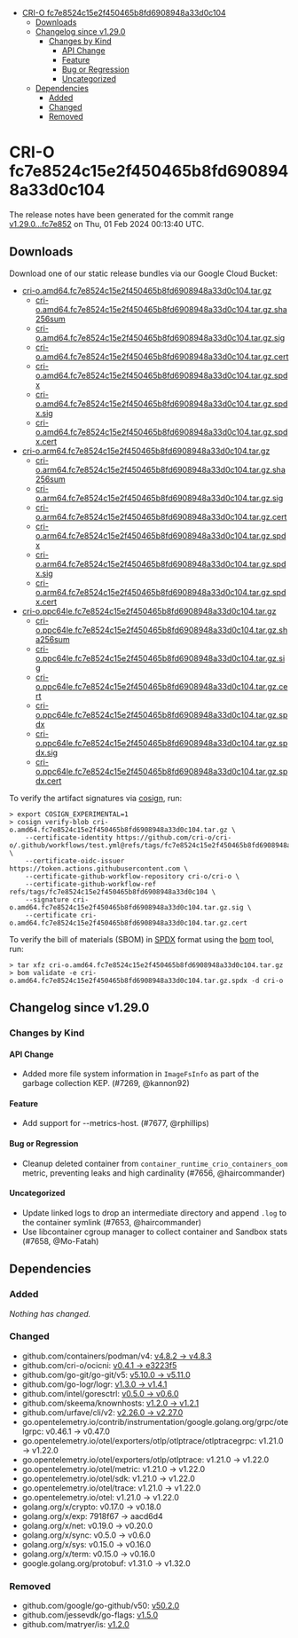 - [CRI-O fc7e8524c15e2f450465b8fd6908948a33d0c104](#cri-o-fc7e8524c15e2f450465b8fd6908948a33d0c104)
  - [Downloads](#downloads)
  - [Changelog since v1.29.0](#changelog-since-v1290)
    - [Changes by Kind](#changes-by-kind)
      - [API Change](#api-change)
      - [Feature](#feature)
      - [Bug or Regression](#bug-or-regression)
      - [Uncategorized](#uncategorized)
  - [Dependencies](#dependencies)
    - [Added](#added)
    - [Changed](#changed)
    - [Removed](#removed)

# CRI-O fc7e8524c15e2f450465b8fd6908948a33d0c104

The release notes have been generated for the commit range
[v1.29.0...fc7e852](https://github.com/cri-o/cri-o/compare/v1.29.0...fc7e8524c15e2f450465b8fd6908948a33d0c104) on Thu, 01 Feb 2024 00:13:40 UTC.

## Downloads

Download one of our static release bundles via our Google Cloud Bucket:

- [cri-o.amd64.fc7e8524c15e2f450465b8fd6908948a33d0c104.tar.gz](https://storage.googleapis.com/cri-o/artifacts/cri-o.amd64.fc7e8524c15e2f450465b8fd6908948a33d0c104.tar.gz)
  - [cri-o.amd64.fc7e8524c15e2f450465b8fd6908948a33d0c104.tar.gz.sha256sum](https://storage.googleapis.com/cri-o/artifacts/cri-o.amd64.fc7e8524c15e2f450465b8fd6908948a33d0c104.tar.gz.sha256sum)
  - [cri-o.amd64.fc7e8524c15e2f450465b8fd6908948a33d0c104.tar.gz.sig](https://storage.googleapis.com/cri-o/artifacts/cri-o.amd64.fc7e8524c15e2f450465b8fd6908948a33d0c104.tar.gz.sig)
  - [cri-o.amd64.fc7e8524c15e2f450465b8fd6908948a33d0c104.tar.gz.cert](https://storage.googleapis.com/cri-o/artifacts/cri-o.amd64.fc7e8524c15e2f450465b8fd6908948a33d0c104.tar.gz.cert)
  - [cri-o.amd64.fc7e8524c15e2f450465b8fd6908948a33d0c104.tar.gz.spdx](https://storage.googleapis.com/cri-o/artifacts/cri-o.amd64.fc7e8524c15e2f450465b8fd6908948a33d0c104.tar.gz.spdx)
  - [cri-o.amd64.fc7e8524c15e2f450465b8fd6908948a33d0c104.tar.gz.spdx.sig](https://storage.googleapis.com/cri-o/artifacts/cri-o.amd64.fc7e8524c15e2f450465b8fd6908948a33d0c104.tar.gz.spdx.sig)
  - [cri-o.amd64.fc7e8524c15e2f450465b8fd6908948a33d0c104.tar.gz.spdx.cert](https://storage.googleapis.com/cri-o/artifacts/cri-o.amd64.fc7e8524c15e2f450465b8fd6908948a33d0c104.tar.gz.spdx.cert)
- [cri-o.arm64.fc7e8524c15e2f450465b8fd6908948a33d0c104.tar.gz](https://storage.googleapis.com/cri-o/artifacts/cri-o.arm64.fc7e8524c15e2f450465b8fd6908948a33d0c104.tar.gz)
  - [cri-o.arm64.fc7e8524c15e2f450465b8fd6908948a33d0c104.tar.gz.sha256sum](https://storage.googleapis.com/cri-o/artifacts/cri-o.arm64.fc7e8524c15e2f450465b8fd6908948a33d0c104.tar.gz.sha256sum)
  - [cri-o.arm64.fc7e8524c15e2f450465b8fd6908948a33d0c104.tar.gz.sig](https://storage.googleapis.com/cri-o/artifacts/cri-o.arm64.fc7e8524c15e2f450465b8fd6908948a33d0c104.tar.gz.sig)
  - [cri-o.arm64.fc7e8524c15e2f450465b8fd6908948a33d0c104.tar.gz.cert](https://storage.googleapis.com/cri-o/artifacts/cri-o.arm64.fc7e8524c15e2f450465b8fd6908948a33d0c104.tar.gz.cert)
  - [cri-o.arm64.fc7e8524c15e2f450465b8fd6908948a33d0c104.tar.gz.spdx](https://storage.googleapis.com/cri-o/artifacts/cri-o.arm64.fc7e8524c15e2f450465b8fd6908948a33d0c104.tar.gz.spdx)
  - [cri-o.arm64.fc7e8524c15e2f450465b8fd6908948a33d0c104.tar.gz.spdx.sig](https://storage.googleapis.com/cri-o/artifacts/cri-o.arm64.fc7e8524c15e2f450465b8fd6908948a33d0c104.tar.gz.spdx.sig)
  - [cri-o.arm64.fc7e8524c15e2f450465b8fd6908948a33d0c104.tar.gz.spdx.cert](https://storage.googleapis.com/cri-o/artifacts/cri-o.arm64.fc7e8524c15e2f450465b8fd6908948a33d0c104.tar.gz.spdx.cert)
- [cri-o.ppc64le.fc7e8524c15e2f450465b8fd6908948a33d0c104.tar.gz](https://storage.googleapis.com/cri-o/artifacts/cri-o.ppc64le.fc7e8524c15e2f450465b8fd6908948a33d0c104.tar.gz)
  - [cri-o.ppc64le.fc7e8524c15e2f450465b8fd6908948a33d0c104.tar.gz.sha256sum](https://storage.googleapis.com/cri-o/artifacts/cri-o.ppc64le.fc7e8524c15e2f450465b8fd6908948a33d0c104.tar.gz.sha256sum)
  - [cri-o.ppc64le.fc7e8524c15e2f450465b8fd6908948a33d0c104.tar.gz.sig](https://storage.googleapis.com/cri-o/artifacts/cri-o.ppc64le.fc7e8524c15e2f450465b8fd6908948a33d0c104.tar.gz.sig)
  - [cri-o.ppc64le.fc7e8524c15e2f450465b8fd6908948a33d0c104.tar.gz.cert](https://storage.googleapis.com/cri-o/artifacts/cri-o.ppc64le.fc7e8524c15e2f450465b8fd6908948a33d0c104.tar.gz.cert)
  - [cri-o.ppc64le.fc7e8524c15e2f450465b8fd6908948a33d0c104.tar.gz.spdx](https://storage.googleapis.com/cri-o/artifacts/cri-o.ppc64le.fc7e8524c15e2f450465b8fd6908948a33d0c104.tar.gz.spdx)
  - [cri-o.ppc64le.fc7e8524c15e2f450465b8fd6908948a33d0c104.tar.gz.spdx.sig](https://storage.googleapis.com/cri-o/artifacts/cri-o.ppc64le.fc7e8524c15e2f450465b8fd6908948a33d0c104.tar.gz.spdx.sig)
  - [cri-o.ppc64le.fc7e8524c15e2f450465b8fd6908948a33d0c104.tar.gz.spdx.cert](https://storage.googleapis.com/cri-o/artifacts/cri-o.ppc64le.fc7e8524c15e2f450465b8fd6908948a33d0c104.tar.gz.spdx.cert)

To verify the artifact signatures via [cosign](https://github.com/sigstore/cosign), run:

```console
> export COSIGN_EXPERIMENTAL=1
> cosign verify-blob cri-o.amd64.fc7e8524c15e2f450465b8fd6908948a33d0c104.tar.gz \
    --certificate-identity https://github.com/cri-o/cri-o/.github/workflows/test.yml@refs/tags/fc7e8524c15e2f450465b8fd6908948a33d0c104 \
    --certificate-oidc-issuer https://token.actions.githubusercontent.com \
    --certificate-github-workflow-repository cri-o/cri-o \
    --certificate-github-workflow-ref refs/tags/fc7e8524c15e2f450465b8fd6908948a33d0c104 \
    --signature cri-o.amd64.fc7e8524c15e2f450465b8fd6908948a33d0c104.tar.gz.sig \
    --certificate cri-o.amd64.fc7e8524c15e2f450465b8fd6908948a33d0c104.tar.gz.cert
```

To verify the bill of materials (SBOM) in [SPDX](https://spdx.org) format using the [bom](https://sigs.k8s.io/bom) tool, run:

```console
> tar xfz cri-o.amd64.fc7e8524c15e2f450465b8fd6908948a33d0c104.tar.gz
> bom validate -e cri-o.amd64.fc7e8524c15e2f450465b8fd6908948a33d0c104.tar.gz.spdx -d cri-o
```

## Changelog since v1.29.0

### Changes by Kind

#### API Change
 - Added more file system information in `ImageFsInfo` as part of the garbage collection KEP. (#7269, @kannon92)

#### Feature
 - Add support for --metrics-host. (#7677, @rphillips)

#### Bug or Regression
 - Cleanup deleted container from `container_runtime_crio_containers_oom` metric, preventing leaks and high cardinality (#7656, @haircommander)

#### Uncategorized
 - Update linked logs to drop an intermediate directory and append `.log` to the container symlink (#7653, @haircommander)
 - Use libcontainer cgroup manager to collect container and Sandbox stats (#7658, @Mo-Fatah)

## Dependencies

### Added
_Nothing has changed._

### Changed
- github.com/containers/podman/v4: [v4.8.2 → v4.8.3](https://github.com/containers/podman/v4/compare/v4.8.2...v4.8.3)
- github.com/cri-o/ocicni: [v0.4.1 → e3223f5](https://github.com/cri-o/ocicni/compare/v0.4.1...e3223f5)
- github.com/go-git/go-git/v5: [v5.10.0 → v5.11.0](https://github.com/go-git/go-git/v5/compare/v5.10.0...v5.11.0)
- github.com/go-logr/logr: [v1.3.0 → v1.4.1](https://github.com/go-logr/logr/compare/v1.3.0...v1.4.1)
- github.com/intel/goresctrl: [v0.5.0 → v0.6.0](https://github.com/intel/goresctrl/compare/v0.5.0...v0.6.0)
- github.com/skeema/knownhosts: [v1.2.0 → v1.2.1](https://github.com/skeema/knownhosts/compare/v1.2.0...v1.2.1)
- github.com/urfave/cli/v2: [v2.26.0 → v2.27.0](https://github.com/urfave/cli/v2/compare/v2.26.0...v2.27.0)
- go.opentelemetry.io/contrib/instrumentation/google.golang.org/grpc/otelgrpc: v0.46.1 → v0.47.0
- go.opentelemetry.io/otel/exporters/otlp/otlptrace/otlptracegrpc: v1.21.0 → v1.22.0
- go.opentelemetry.io/otel/exporters/otlp/otlptrace: v1.21.0 → v1.22.0
- go.opentelemetry.io/otel/metric: v1.21.0 → v1.22.0
- go.opentelemetry.io/otel/sdk: v1.21.0 → v1.22.0
- go.opentelemetry.io/otel/trace: v1.21.0 → v1.22.0
- go.opentelemetry.io/otel: v1.21.0 → v1.22.0
- golang.org/x/crypto: v0.17.0 → v0.18.0
- golang.org/x/exp: 7918f67 → aacd6d4
- golang.org/x/net: v0.19.0 → v0.20.0
- golang.org/x/sync: v0.5.0 → v0.6.0
- golang.org/x/sys: v0.15.0 → v0.16.0
- golang.org/x/term: v0.15.0 → v0.16.0
- google.golang.org/protobuf: v1.31.0 → v1.32.0

### Removed
- github.com/google/go-github/v50: [v50.2.0](https://github.com/google/go-github/v50/tree/v50.2.0)
- github.com/jessevdk/go-flags: [v1.5.0](https://github.com/jessevdk/go-flags/tree/v1.5.0)
- github.com/matryer/is: [v1.2.0](https://github.com/matryer/is/tree/v1.2.0)
